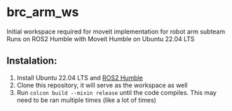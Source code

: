 # brc_arm_ws
Initial workspace required for moveit implementation for robot arm subteam
Runs on ROS2 Humble with Moveit Humble on Ubuntu 22.04 LTS

## Instalation:
1. Install Ubuntu 22.04 LTS and [ROS2 Humble](https://docs.ros.org/en/humble/Installation/Ubuntu-Install-Debians.html)
2. Clone this repository, it will serve as the workspace as well
3. Run `colcon build --mixin release` until the code compiles. This may need to be ran multiple times (like a lot of times)
